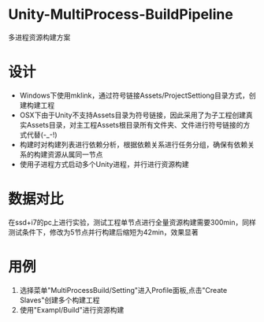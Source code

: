 # Unity-MultiProcess-BuildPipeline
多进程资源构建方案

# 设计
- Windows下使用mklink，通过符号链接Assets/ProjectSettiong目录方式，创建构建工程<br>
- OSX下由于Unity不支持Assets目录为符号链接，因此采用了为子工程创建真实Assets目录，对主工程Assets根目录所有文件夹、文件进行符号链接的方式代替(-_-!)<br>
- 构建时对构建列表进行依赖分析，根据依赖关系进行任务分组，确保有依赖关系的构建资源从属同一节点<br>
- 使用子进程方式启动多个Unity进程，并行进行资源构建

# 数据对比
在ssd+i7的pc上进行实验，测试工程单节点进行全量资源构建需要300min，同样测试条件下，修改为5节点并行构建后缩短为42min，效果显著<br>

# 用例
1. 选择菜单"MultiProcessBuild/Setting"进入Profile面板,点击"Create Slaves"创建多个构建工程<br>
2. 使用"Exampl/Build"进行资源构建
